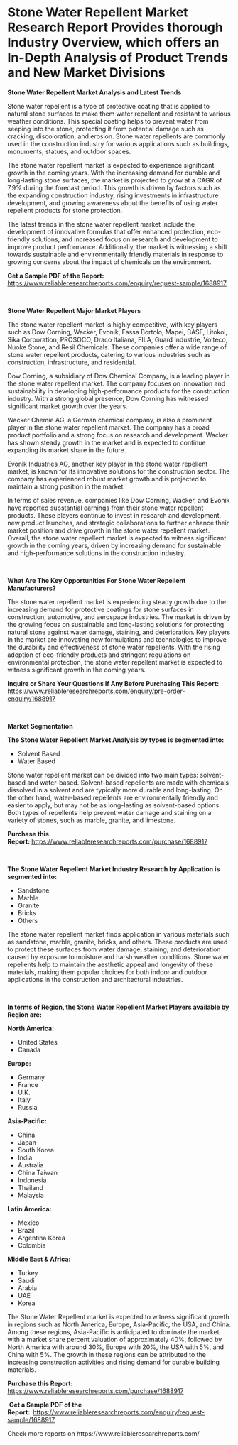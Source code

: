 <p><h1>Stone Water Repellent Market Research Report Provides thorough Industry Overview, which offers an In-Depth Analysis of Product Trends and New Market Divisions</h1></p><p><strong>Stone Water Repellent Market Analysis and Latest Trends</strong></p>
<p><p>Stone water repellent is a type of protective coating that is applied to natural stone surfaces to make them water repellent and resistant to various weather conditions. This special coating helps to prevent water from seeping into the stone, protecting it from potential damage such as cracking, discoloration, and erosion. Stone water repellents are commonly used in the construction industry for various applications such as buildings, monuments, statues, and outdoor spaces.</p><p>The stone water repellent market is expected to experience significant growth in the coming years. With the increasing demand for durable and long-lasting stone surfaces, the market is projected to grow at a CAGR of 7.9% during the forecast period. This growth is driven by factors such as the expanding construction industry, rising investments in infrastructure development, and growing awareness about the benefits of using water repellent products for stone protection.</p><p>The latest trends in the stone water repellent market include the development of innovative formulas that offer enhanced protection, eco-friendly solutions, and increased focus on research and development to improve product performance. Additionally, the market is witnessing a shift towards sustainable and environmentally friendly materials in response to growing concerns about the impact of chemicals on the environment.</p></p>
<p><strong>Get a Sample PDF of the Report:&nbsp;</strong> <a href="https://www.reliableresearchreports.com/enquiry/request-sample/1688917">https://www.reliableresearchreports.com/enquiry/request-sample/1688917</a></p>
<p>&nbsp;</p>
<p><strong>Stone Water Repellent Major Market Players</strong></p>
<p><p>The stone water repellent market is highly competitive, with key players such as Dow Corning, Wacker, Evonik, Fassa Bortolo, Mapei, BASF, Litokol, Sika Corporation, PROSOCO, Draco Italiana, FILA, Guard Industrie, Volteco, Nuoke Stone, and Resil Chemicals. These companies offer a wide range of stone water repellent products, catering to various industries such as construction, infrastructure, and residential.</p><p>Dow Corning, a subsidiary of Dow Chemical Company, is a leading player in the stone water repellent market. The company focuses on innovation and sustainability in developing high-performance products for the construction industry. With a strong global presence, Dow Corning has witnessed significant market growth over the years.</p><p>Wacker Chemie AG, a German chemical company, is also a prominent player in the stone water repellent market. The company has a broad product portfolio and a strong focus on research and development. Wacker has shown steady growth in the market and is expected to continue expanding its market share in the future.</p><p>Evonik Industries AG, another key player in the stone water repellent market, is known for its innovative solutions for the construction sector. The company has experienced robust market growth and is projected to maintain a strong position in the market.</p><p>In terms of sales revenue, companies like Dow Corning, Wacker, and Evonik have reported substantial earnings from their stone water repellent products. These players continue to invest in research and development, new product launches, and strategic collaborations to further enhance their market position and drive growth in the stone water repellent market. Overall, the stone water repellent market is expected to witness significant growth in the coming years, driven by increasing demand for sustainable and high-performance solutions in the construction industry.</p></p>
<p>&nbsp;</p>
<p><strong>What Are The Key Opportunities For Stone Water Repellent Manufacturers?</strong></p>
<p><p>The stone water repellent market is experiencing steady growth due to the increasing demand for protective coatings for stone surfaces in construction, automotive, and aerospace industries. The market is driven by the growing focus on sustainable and long-lasting solutions for protecting natural stone against water damage, staining, and deterioration. Key players in the market are innovating new formulations and technologies to improve the durability and effectiveness of stone water repellents. With the rising adoption of eco-friendly products and stringent regulations on environmental protection, the stone water repellent market is expected to witness significant growth in the coming years.</p></p>
<p><strong>Inquire or Share Your Questions If Any Before Purchasing This Report:</strong> <a href="https://www.reliableresearchreports.com/enquiry/pre-order-enquiry/1688917">https://www.reliableresearchreports.com/enquiry/pre-order-enquiry/1688917</a></p>
<p>&nbsp;</p>
<p><strong>Market Segmentation</strong></p>
<p><strong>The Stone Water Repellent Market Analysis by types is segmented into:</strong></p>
<p><ul><li>Solvent Based</li><li>Water Based</li></ul></p>
<p><p>Stone water repellent market can be divided into two main types: solvent-based and water-based. Solvent-based repellents are made with chemicals dissolved in a solvent and are typically more durable and long-lasting. On the other hand, water-based repellents are environmentally friendly and easier to apply, but may not be as long-lasting as solvent-based options. Both types of repellents help prevent water damage and staining on a variety of stones, such as marble, granite, and limestone.</p></p>
<p><strong>Purchase this Report:&nbsp;</strong><a href="https://www.reliableresearchreports.com/purchase/1688917">https://www.reliableresearchreports.com/purchase/1688917</a></p>
<p>&nbsp;</p>
<p><strong>The Stone Water Repellent Market Industry Research by Application is segmented into:</strong></p>
<p><ul><li>Sandstone</li><li>Marble</li><li>Granite</li><li>Bricks</li><li>Others</li></ul></p>
<p><p>The stone water repellent market finds application in various materials such as sandstone, marble, granite, bricks, and others. These products are used to protect these surfaces from water damage, staining, and deterioration caused by exposure to moisture and harsh weather conditions. Stone water repellents help to maintain the aesthetic appeal and longevity of these materials, making them popular choices for both indoor and outdoor applications in the construction and architectural industries.</p></p>
<p>&nbsp;</p>
<p><strong>In terms of Region, the Stone Water Repellent Market Players available by Region are:</strong></p>
<p>
    <p> <strong> North America: </strong>
        <ul>
            <li>United States</li>
            <li>Canada</li>
        </ul>
        </p> 
    <p> <strong> Europe: </strong>
        <ul>
            <li>Germany</li>
            <li>France</li>
            <li>U.K.</li>
            <li>Italy</li>
            <li>Russia</li>
        </ul>
        </p> 
    <p> <strong> Asia-Pacific: </strong>
        <ul>
            <li>China</li>
            <li>Japan</li>
            <li>South Korea</li>
            <li>India</li>
            <li>Australia</li>
            <li>China Taiwan</li>
            <li>Indonesia</li>
            <li>Thailand</li>
            <li>Malaysia</li>
        </ul>
        </p> 
    <p> <strong> Latin America: </strong>
        <ul>
            <li>Mexico</li>
            <li>Brazil</li>
            <li>Argentina Korea</li>
            <li>Colombia</li>
        </ul>
        </p> 
    <p> <strong> Middle East & Africa: </strong>
        <ul>
            <li>Turkey</li>
            <li>Saudi</li>
            <li>Arabia</li>
            <li>UAE</li>
            <li>Korea</li>
        </ul>
    </p>
    </p>
<p><p>The Stone Water Repellent market is expected to witness significant growth in regions such as North America, Europe, Asia-Pacific, the USA, and China. Among these regions, Asia-Pacific is anticipated to dominate the market with a market share percent valuation of approximately 40%, followed by North America with around 30%, Europe with 20%, the USA with 5%, and China with 5%. The growth in these regions can be attributed to the increasing construction activities and rising demand for durable building materials.</p></p>
<p><strong>Purchase this Report: </strong><a href="https://www.reliableresearchreports.com/purchase/1688917">https://www.reliableresearchreports.com/purchase/1688917</a></p>
<p>&nbsp;<strong>Get a Sample PDF of the Report:&nbsp;&nbsp;</strong><a href="https://www.reliableresearchreports.com/enquiry/request-sample/1688917">https://www.reliableresearchreports.com/enquiry/request-sample/1688917</a></p>
<p><strong></strong></p>
<p>Check more reports on https://www.reliableresearchreports.com/</p>